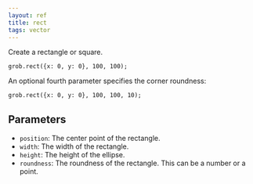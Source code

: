 ```yaml
---
layout: ref
title: rect
tags: vector
---
```

Create a rectangle or square.

    grob.rect({x: 0, y: 0}, 100, 100);

An optional fourth parameter specifies the corner roundness:

    grob.rect({x: 0, y: 0}, 100, 100, 10);

## Parameters
- `position`: The center point of the rectangle.
- `width`: The width of the rectangle.
- `height`: The height of the ellipse.
- `roundness`: The roundness of the rectangle. This can be a number or a point.
